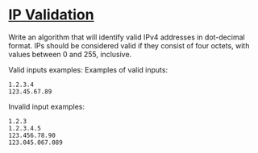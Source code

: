 # [IP Validation](https://www.codewars.com/kata/515decfd9dcfc23bb6000006)

Write an algorithm that will identify valid IPv4 addresses in dot-decimal format. IPs should be considered valid if they consist of four octets, with values between 0 and 255, inclusive.

Valid inputs examples:
Examples of valid inputs:
```
1.2.3.4
123.45.67.89
```
Invalid input examples:
```
1.2.3
1.2.3.4.5
123.456.78.90
123.045.067.089
```